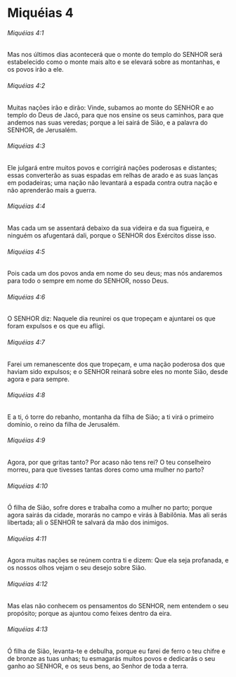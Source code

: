 # Miquéias 4

###### Miquéias 4:1

Mas nos últimos dias acontecerá que o monte do templo do SENHOR será estabelecido como o monte mais alto e se elevará sobre as montanhas, e os povos irão a ele.

###### Miquéias 4:2

Muitas nações irão e dirão: Vinde, subamos ao monte do SENHOR e ao templo do Deus de Jacó, para que nos ensine os seus caminhos, para que andemos nas suas veredas; porque a lei sairá de Sião, e a palavra do SENHOR, de Jerusalém.

###### Miquéias 4:3

Ele julgará entre muitos povos e corrigirá nações poderosas e distantes; essas converterão as suas espadas em relhas de arado e as suas lanças em podadeiras; uma nação não levantará a espada contra outra nação e não aprenderão mais a guerra.

###### Miquéias 4:4

Mas cada um se assentará debaixo da sua videira e da sua figueira, e ninguém os afugentará dali, porque o SENHOR dos Exércitos disse isso.

###### Miquéias 4:5

Pois cada um dos povos anda em nome do seu deus; mas nós andaremos para todo o sempre em nome do SENHOR, nosso Deus.

###### Miquéias 4:6

O SENHOR diz: Naquele dia reunirei os que tropeçam e ajuntarei os que foram expulsos e os que eu afligi.

###### Miquéias 4:7

Farei um remanescente dos que tropeçam, e uma nação poderosa dos que haviam sido expulsos; e o SENHOR reinará sobre eles no monte Sião, desde agora e para sempre.

###### Miquéias 4:8

E a ti, ó torre do rebanho, montanha da filha de Sião; a ti virá o primeiro domínio, o reino da filha de Jerusalém.

###### Miquéias 4:9

Agora, por que gritas tanto? Por acaso não tens rei? O teu conselheiro morreu, para que tivesses tantas dores como uma mulher no parto?

###### Miquéias 4:10

Ó filha de Sião, sofre dores e trabalha como a mulher no parto; porque agora sairás da cidade, morarás no campo e virás à Babilônia. Mas ali serás libertada; ali o SENHOR te salvará da mão dos inimigos.

###### Miquéias 4:11

Agora muitas nações se reúnem contra ti e dizem: Que ela seja profanada, e os nossos olhos vejam o seu desejo sobre Sião.

###### Miquéias 4:12

Mas elas não conhecem os pensamentos do SENHOR, nem entendem o seu propósito; porque as ajuntou como feixes dentro da eira.

###### Miquéias 4:13

Ó filha de Sião, levanta-te e debulha, porque eu farei de ferro o teu chifre e de bronze as tuas unhas; tu esmagarás muitos povos e dedicarás o seu ganho ao SENHOR, e os seus bens, ao Senhor de toda a terra.


